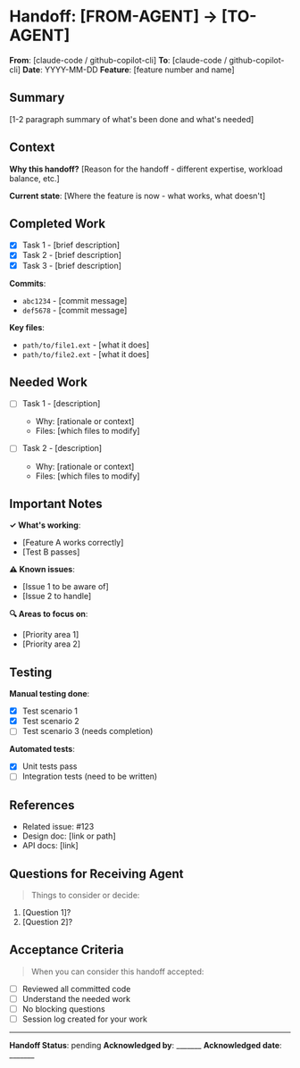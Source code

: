 # Handoff: [FROM-AGENT] → [TO-AGENT]

**From**: [claude-code / github-copilot-cli]
**To**: [claude-code / github-copilot-cli]
**Date**: YYYY-MM-DD
**Feature**: [feature number and name]

## Summary

[1-2 paragraph summary of what's been done and what's needed]

## Context

**Why this handoff?**
[Reason for the handoff - different expertise, workload balance, etc.]

**Current state**:
[Where the feature is now - what works, what doesn't]

## Completed Work

- [x] Task 1 - [brief description]
- [x] Task 2 - [brief description]
- [x] Task 3 - [brief description]

**Commits**:
- `abc1234` - [commit message]
- `def5678` - [commit message]

**Key files**:
- `path/to/file1.ext` - [what it does]
- `path/to/file2.ext` - [what it does]

## Needed Work

- [ ] Task 1 - [description]
  - Why: [rationale or context]
  - Files: [which files to modify]

- [ ] Task 2 - [description]
  - Why: [rationale or context]
  - Files: [which files to modify]

## Important Notes

**✓ What's working**:
- [Feature A works correctly]
- [Test B passes]

**⚠ Known issues**:
- [Issue 1 to be aware of]
- [Issue 2 to handle]

**🔍 Areas to focus on**:
- [Priority area 1]
- [Priority area 2]

## Testing

**Manual testing done**:
- [x] Test scenario 1
- [x] Test scenario 2
- [ ] Test scenario 3 (needs completion)

**Automated tests**:
- [x] Unit tests pass
- [ ] Integration tests (need to be written)

## References

- Related issue: #123
- Design doc: [link or path]
- API docs: [link]

## Questions for Receiving Agent

> Things to consider or decide:

1. [Question 1]?
2. [Question 2]?

## Acceptance Criteria

> When you can consider this handoff accepted:

- [ ] Reviewed all committed code
- [ ] Understand the needed work
- [ ] No blocking questions
- [ ] Session log created for your work

---

**Handoff Status**: pending
**Acknowledged by**: _______
**Acknowledged date**: _______
